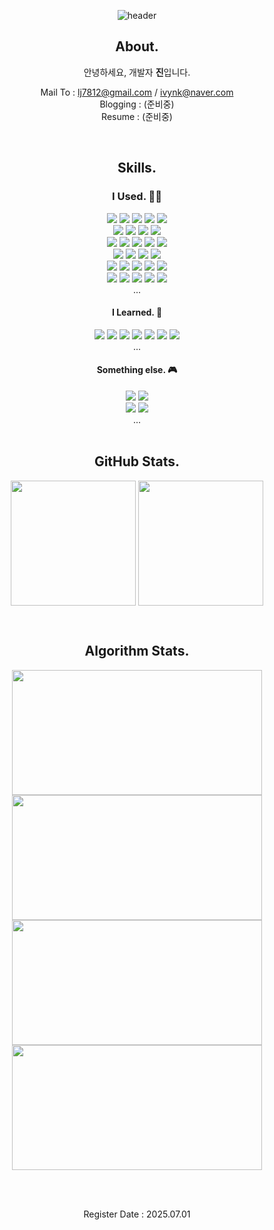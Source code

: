 <div align="center">

![header](https://capsule-render.vercel.app/api?type=venom&color=gradient&height=200&section=header&text=dev.jay&fontSize=60&fontColor=ffffff)

<h2 class="code-line" data-line-start=2 data-line-end=3 ><a id="About_Me_2"></a>About.</h2>
<p class="has-line-data" data-line-start="3" data-line-end="4">안녕하세요, 개발자 <strong>진</strong>입니다.</p>

<p>
  Mail To : <a href="mailto:lj7812@gmail.com">lj7812@gmail.com</a> / <a href="mailto:ivynk@naver.com">ivynk@naver.com</a> <br>
  Blogging : (준비중) <br>
  Resume : (준비중) <br>
</p>
<br>

<h2 class="code-line" data-line-start=2 data-line-end=3 ><a id="About_Me_2"></a>Skills.</h2>
<h3>I Used. 🧑‍💻</h3>
<img src="https://img.shields.io/badge/Java-%23ED8B00?style=for-the-badge&logo=openjdk&logoColor=white">
<img src="https://img.shields.io/badge/SPRING-%236DB33F?style=for-the-badge&logo=spring&logoColor=white">
<img src="https://img.shields.io/badge/SpringBoot-%236DB33F?style=for-the-badge&logo=springboot&logoColor=white">
<img src="https://img.shields.io/badge/.NET-5C2D91?style=for-the-badge&logo=.NET&logoColor=white">
<img src="https://img.shields.io/badge/c%23-%23239120?style=for-the-badge&logo=csharp&logoColor=white">
<br>
<img src="https://img.shields.io/badge/git-%23F05033?style=for-the-badge&logo=git&logoColor=white">
<img src="https://img.shields.io/badge/gitlab-%23181717?style=for-the-badge&logo=gitlab&logoColor=white">
<img src="https://img.shields.io/badge/GitHub-%23121011.svg?style=for-the-badge&logo=github&logoColor=white">
<img src="https://img.shields.io/badge/jenkins-%232C5263?style=for-the-badge&logo=jenkins&logoColor=white">
<br>
<img src="https://custom-icon-badges.demolab.com/badge/AWS-%23FF9900.svg?style=for-the-badge&logo=aws&logoColor=white">
<img src="https://custom-icon-badges.demolab.com/badge/AWS%20S3-%23FF9900.svg?style=for-the-badge&logo=aws&logoColor=white">
<img src="https://custom-icon-badges.demolab.com/badge/AWS%20EC2-%23FF9900.svg?style=for-the-badge&logo=aws&logoColor=white">
<img src="https://custom-icon-badges.demolab.com/badge/AWS%20ASG-%23FF9900.svg?style=for-the-badge&logo=aws&logoColor=white">
<img src="https://custom-icon-badges.demolab.com/badge/AWS%20ALB-%23FF9900.svg?style=for-the-badge&logo=aws&logoColor=white">
<br>
<img src="https://custom-icon-badges.demolab.com/badge/Oracle-F80000?style=for-the-badge&logo=oracle&logoColor=fff">
<img src="https://custom-icon-badges.demolab.com/badge/Microsoft%20SQL%20Server-CC2927?style=for-the-badge&logo=mssqlserver-white&logoColor=white">
<img src="https://img.shields.io/badge/Redis-%23DD0031.svg?style=for-the-badge&logo=redis&logoColor=white">
<img src="https://custom-icon-badges.demolab.com/badge/AWS%20RDS-%23FF9900.svg?style=for-the-badge&logo=aws&logoColor=white">
<br>
<img src="https://custom-icon-badges.demolab.com/badge/AWS%20CloudWatch-%23FF9900.svg?style=for-the-badge&logo=aws&logoColor=white">
<img src="https://img.shields.io/badge/WhaTap-12ffc6?style=for-the-badge&logo=aws&logoColor=white">
<img src="https://img.shields.io/badge/datadog-%23632CA6?style=for-the-badge&logo=datadog&logoColor=white"> 
<img src="https://img.shields.io/badge/Linux-FCC624?style=for-the-badge&logo=linux&logoColor=white">
<img src="https://custom-icon-badges.demolab.com/badge/Windows-0078D6?style=for-the-badge&logo=windows11&logoColor=white">
<br>
<img src="https://img.shields.io/badge/Eclipse-FE7A16?style=for-the-badge&logo=eclipse&logoColor=white">
<img src="https://img.shields.io/badge/Postman-FF6C37?style=for-the-badge&logo=postman&logoColor=white">
<img src="https://img.shields.io/badge/Slack-4A154B?style=for-the-badge&logo=slack&logoColor=white">
<img src="https://img.shields.io/badge/Jira-0052CC?style=for-the-badge&logo=jira&logoColor=white">
<img src="https://img.shields.io/badge/Confluence-172B4D?style=for-the-badge&logo=confluence&logoColor=white"> 
<br>
...
<br>
<h4>I Learned. 📖</h4>
<img src="https://img.shields.io/badge/javascript-%23323330?style=flat-square&logo=javascript&logoColor=white">
<img src="https://img.shields.io/badge/node.js-6DA55F?style=flat-square&logo=node.js&logoColor=white">
<img src="https://img.shields.io/badge/express.js-%23404d59?style=flat-square&logo=express.js&logoColor=white">
<img src="https://img.shields.io/badge/typescript-%23007ACC?style=flat-square&logo=typescript&logoColor=white">
<img src="https://img.shields.io/badge/nestjs-%23E0234E?style=flat-square&logo=nestjs&logoColor=white">
<img src="https://img.shields.io/badge/python-3670A0?style=flat-square&logo=python&logoColor=white"> 
<img src="https://img.shields.io/badge/IntelliJIDEA-000000?style=flat-square&logo=IntelliJ-IDEA&logoColor=white"> 
<br>
...
<br>
<h4>Something else. 🎮</h4>
<img src="https://img.shields.io/badge/Adobe%20Premiere%20Pro-9999FF?style=flat-square&logo=Adobe%20Premiere%20Pro&logoColor=white"> 
<img src="https://img.shields.io/badge/Davinci%20Resolve-852b07?style=flat-square&logo=Davinci%20Resolve&logoColor=white"> 
<br>
<img src="https://img.shields.io/badge/Playstation%205-003791?style=flat-square&logo=Playstation-5&logoColor=white"> 
<img src="https://img.shields.io/badge/Switch-E60012?style=flat-square&logo=Switch&logoColor=white"> 
<br>
...
<br>
<br>
<h2 class="code-line" data-line-start=2 data-line-end=3 ><a id="About_Me_2"></a>GitHub Stats.</h2>
<p>
  <a href="https://github.com/eljay0921"><img height=200 align="center" src="https://streak-stats.demolab.com/?user=eljay0921&theme=dark&border=E4E2E2&card_width=400" /></a>
  <a href="https://github.com/eljay0921?tab=repositories"><img height=200 align="center" src="https://github-readme-stats.vercel.app/api/top-langs?username=eljay0921&theme=dark&layout=compact&langs_count=8&card_width=300" /></a>
</p>

<br>
<h2 class="code-line" data-line-start=2 data-line-end=3 ><a id="About_Me_2"></a>Algorithm Stats.</h2>
<p>
  <a href="https://solved.ac/profile/lj7812"> <img height=200 width=400 align="center" src="http://mazassumnida.wtf/api/v2/generate_badge?boj=lj7812"/> </a>
  <a href="https://solved.ac/profile/lj7812"> <img height=200 width=400 align="center" src="http://mazandi.herokuapp.com/api?handle=lj7812&theme=dark"/> </a>
  <br>
  <a href="https://www.codewars.com/users/dev-jay"> <img height=200 width=400 align="center" src="https://codewars-stats-ignacio-cuadra.vercel.app/?username=dev-jay&theme=dark" /> </a>
  <a href="https://leetcode.com/u/lj7812/"> <img height=200 width=400 align="center" src="https://leetcard.jacoblin.cool/lj7812?theme=unicorn" /> </a>
</p>

<br>
<br>

<p>Register Date : 2025.07.01</p>
</div>



